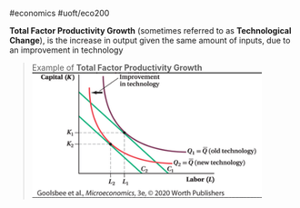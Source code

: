 #economics #uoft/eco200 

**Total Factor Productivity Growth** (sometimes referred to as **Technological Change**), is the increase in output given the same amount of inputs, due to an improvement in technology

> Example of **Total Factor Productivity Growth**
> 	![Pasted image 20231106220144](attachments/Pasted%20image%2020231106220144.png)